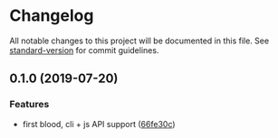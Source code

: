 # Changelog

All notable changes to this project will be documented in this file. See [standard-version](https://github.com/conventional-changelog/standard-version) for commit guidelines.

## 0.1.0 (2019-07-20)


### Features

* first blood, cli + js API support ([66fe30c](https://github.com/JounQin/aerial-links/commit/66fe30c))
